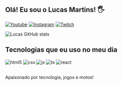## Olá! Eu sou o Lucas Martins! 🖐️

[![Youtube](https://img.shields.io/badge/YouTube-FF0000?style=for-the-badge&logo=youtube&logoColor=white)](https://www.youtube.com/@LuckaFPS)
[![Instagram](https://img.shields.io/badge/Instagram-E4405F?style=for-the-badge&logo=instagram&logoColor=white)](https://www.instagram.com/lmartinsp_?igsh=cXoxeW15c3lvZDVz)
[![Twitch](https://img.shields.io/badge/Twitch-9146FF?style=for-the-badge&logo=twitch&logoColor=white)]()

![Lucas GitHub stats](https://github-readme-stats.vercel.app/api?username=LucasMartins&show_icons=true&theme=dracula&count_private=true)

## Tecnologias que eu uso no meu dia

<div style="display: inline_block">
  <img align="center" alt="html5" src="https://img.shields.io/badge/HTML5-E34F26?style=for-the-badge&logo=html5&logoColor=white" />
  <img align="center" alt="css" src="https://img.shields.io/badge/CSS3-1572B6?style=for-the-badge&logo=css3&logoColor=white" />
  <img align="center" alt="js" src="https://img.shields.io/badge/JavaScript-F7DF1E?style=for-the-badge&logo=javascript&logoColor=black" />
  <img align="center" alt="ts" src="https://img.shields.io/badge/TypeScript-007ACC?style=for-the-badge&logo=typescript&logoColor=white" />
  <img align="center" alt="react" src="https://img.shields.io/badge/React-20232A?style=for-the-badge&logo=react&logoColor=61DAFB" />
</div><br/>

Apaixonado por tecnologia, jogos e motos!
